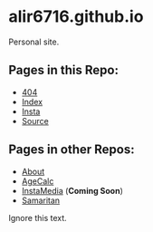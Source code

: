 # alir6716.github.io
Personal site.

## Pages in this Repo:
* [404](http://alir6716.github.io/404)
* [Index](http://alir6716.github.io/)
* [Insta](http://alir6716.github.io/insta/)
* [Source](http://alir6716.github.io/source)

## Pages in other Repos:
* [About](http://alir6716.github.io/about)
* [AgeCalc](http://alir6716.github.io/agecalc)
* [InstaMedia](#) (__Coming Soon__)
* [Samaritan](http://alir6716.github.io/Samaritan)

Ignore this text.

